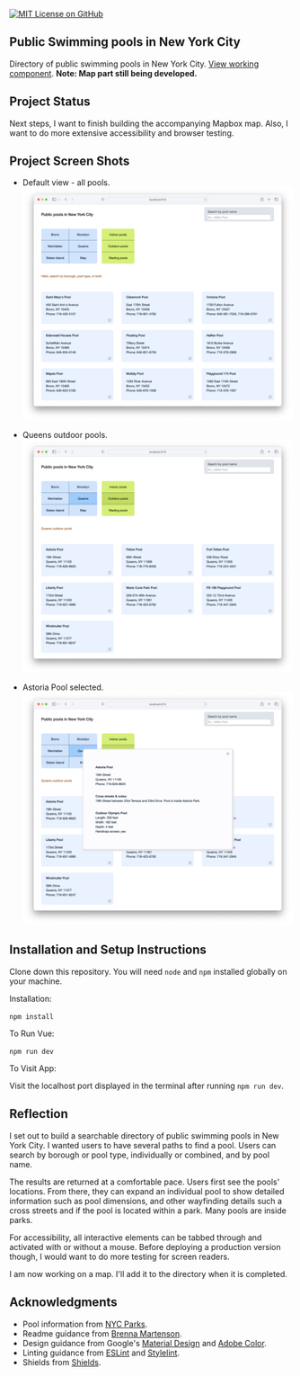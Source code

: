 [![MIT License on GitHub](https://img.shields.io/github/license/seankelliher/nyc-public-pools?style=flat-square)](/LICENSE.txt)
## Public Swimming pools in New York City

Directory of public swimming pools in New York City. [View working component](https://sean-kelliher-nyc-public-pools.netlify.app). **Note: Map part still being developed.**

## Project Status

Next steps, I want to finish building the accompanying Mapbox map. Also, I want to do more extensive accessibility and browser testing.

## Project Screen Shots

* Default view - all pools.
![screen shot of project](/screenshots/nyc-public-pools-screenshot1.png?s=600)

* Queens outdoor pools.
![screen shot of project](/screenshots/nyc-public-pools-screenshot2.png?s=600)

* Astoria Pool selected.
![screen shot of project](/screenshots/nyc-public-pools-screenshot3.png?s=600)

## Installation and Setup Instructions

Clone down this repository. You will need `node` and `npm` installed globally on your machine.

Installation:

`npm install`  

To Run Vue:

`npm run dev`   

To Visit App:

Visit the localhost port displayed in the terminal after running `npm run dev`.

## Reflection

I set out to build a searchable directory of public swimming pools in New York City. I wanted users to have several paths to find a pool. Users can search by borough or pool type, individually or combined, and by pool name.

The results are returned at a comfortable pace. Users first see the pools' locations. From there, they can expand an individual pool to show detailed information such as pool dimensions, and other wayfinding details such a cross streets and if the pool is located within a park. Many pools are inside parks.

For accessibility, all interactive elements can be tabbed through and activated with or without a mouse. Before deploying a production version though, I would want to do more testing for screen readers.

I am now working on a map. I'll add it to the directory when it is completed.

## Acknowledgments

* Pool information from [NYC Parks](https://www.nycgovparks.org/highlights/places-to-go/pools).
* Readme guidance from [Brenna Martenson](https://gist.github.com/martensonbj/6bf2ec2ed55f5be723415ea73c4557c4).
* Design guidance from Google's [Material Design](https://material.io/design) and [Adobe Color](https://color.adobe.com/trends).
* Linting guidance from [ESLint](https://eslint.org) and [Stylelint](https://stylelint.io).
* Shields from [Shields](https://shields.io).
